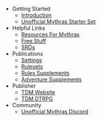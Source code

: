 - Getting Started
    - [Introduction](README.md)
    - [Unofficial Mythras Starter Set](Unofficial_Mythras_Starter_Set.md)
- Helpful Links
    - [Resources For Mythras](Resources_for_Mythras.md)
    - [Free Stuff](Free_Stuff.md)
    - [SRDs](SRDs.md)
- Publications
    - [Settings](Settings.md)
    - [Rulesets](Rulesets.md)
    - [Rules Supplements](Rules_Supplements.md)
    - [Adventure Supplements](Adventure_Supplements.md)
- Publisher
    - [TDM Website](https://thedesignmechanism.com/)
    - [TDM DTRPG](https://www.drivethrurpg.com/en/publisher/4057/design-mechanism)
- Community
    - [Unofficial Mythras Discord](https://discord.gg/mythras-469341944888164352)
